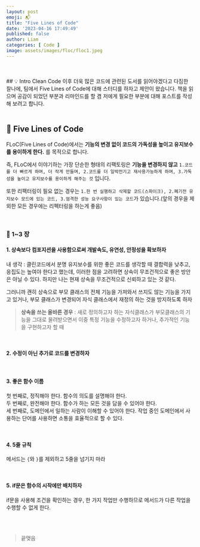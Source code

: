 ```yaml
---
layout: post
emoji: 📬
title: "Five Lines of Code"
date: '2023-04-16 17:49:49'
published: false
author: Liam
categories: [ Code ]
image: assets/images/floc/floc1.jpeg
---
```


<br>
<br>
## 💡 Intro
Clean Code 이후 더욱 많은 코드에 관련된 도서를 읽어야겠다고 다짐한 찰나에, 팀에서 Five Lines of Code에 대해 스터디를 하자고 제안이 왔습니다. 책을 읽으며 공감이 되었던 부분과
리마인드를 할 겸 저에게 필요한 부분에 대해 포스트를 작성해 보려고 합니다.


<br>
<br>


## 🔎 Five Lines of Code

FLoC(Five Lines of Code)에서는 **기능의 변경 없이 코드의 가독성을 높이고 유지보수를 용이하게 한다.** 를 목적으로 합니다.

즉, FLoC에서 이야기하는 가장 단순한 형태의 리팩토링은 **기능을 변경하지 않고** `1.코드를 더 빠르게 하며, 더 작게 만들며, 2.코드를 더 일박전기고 재사용가능하게 하며, 3.가독성을 높이고 유지보수를 용이하게 해주는 것` 입니다.    

또한 리팩터링이 필요 없는 경우는 `1.한 번 실행하고 삭제할 코드(스파이크), 2.폐기전 유지보수 모드에 있는 코드, 3.엄격한 성능 요구사항이 있는 코드`가 있습니다.(앞의 경우을 제외한 모든 경우에는 리펙터링을 하는게 좋음)


<br>

### 📖 1~3 장

#### 1. 상속보다 컴포지션을 사용함으로써 개발속도, 유연성, 안정성을 확보하자

내 생각 : 클린코드에서 분명 유지보수를 위한 좋은 코드를 생각할 때 결합력을 낮추고, 응집도는 높여야 한다고 했는데, 이러한 점을 고려하면 상속이 무조건적으로 좋은 방안은 아닐 수 있다. 하지만 나는 현재 상속을 무조건적으로 신뢰하고 있는 것 같다.

그러니까 괜히 상속으로 부모 클래스의 전체 기능을 가져와서 쓰지도 않는 기능을 가지고 있거나, 부모 클래스가 변경되어 자식 클래스에서 재정의 하는 것을 방지하도록 하자

> **상속을 쓰는 올바른 경우** : 새로 정의하고자 하는 자식클래스가 부모클래스의 기능을 그대로 물려받으면서 이중 특정 기능을 수정하고자 하거나, 추가적인 기능을 구현하고자 할 때

<br>

#### 2. 수정이 아닌 추가로 코드를 변경하자
  
<br>

#### 3. 좋은 함수 이름

첫 번째로, 정직해야 한다. 함수의 의도를 설명해야 한다.<br>
두 번째로, 완전해야 한다. 함수가 하는 모든 것을 담을 수 있어야 한다.<br>
세 번째로, 도메인에서 일하는 사람이 이해할 수 있어야 한다. 작업 중인 도메인에서 사용하는 단어를 사용하면 소통을 효율적으로 할 수 있다.

<br>

#### 4. 5줄 규칙

메서드는 `{`와 `}`를 제외하고 5줄을 넘기지 마라

<br>

#### 5. if문은 함수의 시작에만 배치하자

if문을 사용해 조건을 확인하는 경우, 한 가지 작업만 수행하므로 메서드가 다른 작업을 수행할 수 없게 한다.



<br>
<br>


> 끝맺음


<br>
<br>
